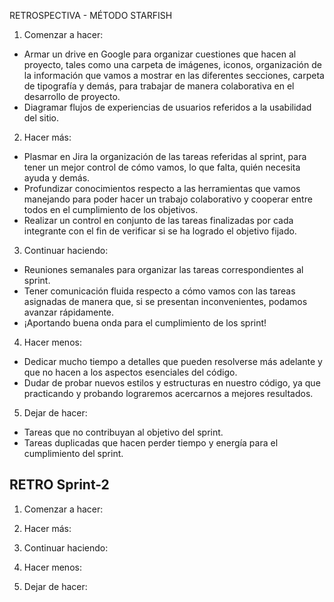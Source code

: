 RETROSPECTIVA - MÉTODO STARFISH

1. Comenzar a hacer:
* Armar un drive en Google para organizar cuestiones que hacen al proyecto, tales como una carpeta de imágenes, iconos, organización de la información que vamos a mostrar en las diferentes secciones, carpeta de tipografía y demás, para trabajar de manera colaborativa en el desarrollo de proyecto.
* Diagramar flujos de experiencias de usuarios referidos a la usabilidad del sitio.  

2. Hacer más:
* Plasmar en Jira la organización de las tareas referidas al sprint, para tener un mejor control de cómo vamos, lo que falta, quién necesita ayuda y demás.
* Profundizar conocimientos respecto a las herramientas que vamos manejando para poder hacer un trabajo colaborativo y cooperar entre todos en el cumplimiento de los objetivos. 
* Realizar un control en conjunto de las tareas finalizadas por cada integrante con el fin de verificar si se ha logrado el objetivo fijado. 

3. Continuar haciendo:
* Reuniones semanales para organizar las tareas correspondientes al sprint. 
* Tener comunicación fluida respecto a cómo vamos con las tareas asignadas de manera que, si se presentan inconvenientes, podamos avanzar rápidamente. 
* ¡Aportando buena onda para el cumplimiento de los sprint!

4. Hacer menos:
* Dedicar mucho tiempo a detalles que pueden resolverse más adelante y que no hacen a los aspectos esenciales del código.
* Dudar de probar nuevos estilos y estructuras en nuestro código, ya que practicando y probando lograremos acercarnos a mejores resultados.

5. Dejar de hacer:
* Tareas que no contribuyan al objetivo del sprint.
* Tareas duplicadas que hacen perder tiempo y energía para el cumplimiento del sprint.

## RETRO Sprint-2 
1. Comenzar a hacer:

2. Hacer más:

3. Continuar haciendo:

4. Hacer menos:

5. Dejar de hacer: